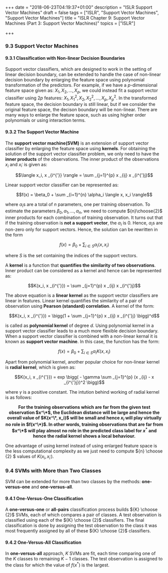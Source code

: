 +++
date = "2018-06-23T04:19:37+01:00"
description = "ISLR Support Vector Machines"
draft = false
tags = ["ISLR", "Support Vector Machines", "Support Vector Machines"]
title = "ISLR Chapter 9: Support Vector Machines (Part 3: Support Vector Machines)"
topics = ["ISLR"]

+++


### 9.3 Support Vector Machines

#### 9.3.1 Classification with Non-linear Decision Boundaries

Support vector classifiers, which are designed to work in the setting of linear decision boundary, can be extended to handle the case of non-linear decision boundary by enlarging the feature space using polynomial transformation of the predictors. For example, if we have a $p$-dimensional feature space given as: $X_1, X_2, ..., X_p$, we could instead fit a support vector classifier using $2p$ features: $X_1, X_1^2, X_2, X_2^2, ..., X_p, X_p^2$. In the transformed feature space, the decision boundary is still linear, but if we consider the original feature space, the decison boundary will be non-linear. There are many ways to enlarge the feature space, such as using higher order polynomials or using interaction terms.

#### 9.3.2 The Support Vector Machine

The <b>support vector machine(SVM)</b> is an extension of support vector classifier by enlarging the feature space using <b>kernels</b>. For obtaining the solution of the support vector classifier problem, we only need to have the <b>inner products</b> of the observations. The inner product of the observations $x_i$ and $x _{i^{'}}$ is given as:

$$\langle x_i, x _{i^{'}} \rangle = \sum _{j=1}^{p} x _{ij} x _{i^{'}j}$$

Linear support vector classifier can be represented as:

$$f(x) = \beta_0 + \sum _{i=1}^{n} \alpha_i \langle x, x_i \rangle$$

where $\alpha_i$s are a total of $n$ parameters, one per training observation. To estimate the parameters $\beta_0, \alpha_1, ..., \alpha_n$, we need to compute ${n}\choose{2}$ inner products for each combination of training observation. It turns out that if the training observation is <b>not a support vector</b>, the $\alpha_i$ is 0. Hence, $\alpha_i$s are non-zero only for support vectors. Hence, the solution can be rewritten in the form

$$f(x) = \beta_0 + \sum _{i \in S} \alpha_i \langle x, x_i \rangle$$

where $S$ is the set containing the indices of the support vectors.

A <b>kernel</b> is a function that <b>quantifies the similarity of two observations</b>. Inner product can be considered as a kernel and hence can be represented as:

$$K(x_i, x _{i^{'}}) = \sum _{j=1}^{p} x _{ij} x _{i^{'}j}$$

The above equation is a <b>linear kernel</b> as the support vector classifiers are linear in features. Linear kernel quantifies the similarity of a pair of observation using <b>Pearson (standard) correlation</b>. A kernel of the form:

$$K(x_i, x _{i^{'}}) = \bigg(1 + \sum _{j=1}^{p} x _{ij} x _{i^{'}j} \bigg)^d$$

is called as <b>polynomial kernel</b> of degree $d$. Using polynomial kernel in a support vector classifier leads to a much more flexible decision boundary. When a support vector classifier is combined with a non-linear kernal it is known as <b>support vector machine</b>. In this case, the function has the form:

$$f(x) = \beta_0 + \sum _{i \in S} \alpha_i K(x, x _{i})$$

Apart from polynomial kernel, another popular choice for non-linear kernel is <b>radial kernel</b>, which is given as:

$$K(x_i, x _{i^{'}}) = exp \bigg( - \gamma \sum _{j=1}^{p} (x _{ij} - x _{i^{'}j})^2 \bigg)$$

where $\gamma$ is a positive constant. The intution behind working of radial kernel is as follows:

<b><center>For the training observations which are far from the given test observation $x^\*$, the Euclidean distance will be large and hence the overall value of $K(x^\*, x_i)$ will be small and hence $x_i$ will play virtually no role in $f(x^\*)$. In other words, training observations that are far from $x^\*$ will play almost no role in the predicted class label for $x^*$ and hence the radial kernel shows a local behaviour.</center></b>

One advantage of using kernel instead of using enlarged feature space is the less computational complexity as we just need to compute ${n} \choose {2} $ values of $K(x_i, x _{i^{'}})$.

### 9.4 SVMs with More than Two Classes

SVM can be extended for more than two classes by the methods: <b>one-versus-one</b> and <b>one-versus-all</b>.

#### 9.4.1 One-Versus-One Classification

A <b>one-versus-one</b> or <b>all-pairs</b> classification process builds ${K} \choose {2}$ SVMs, each of which compares a pair of classes. A test observation is classified using each of the ${K} \choose {2}$ classifiers. The final classification is done by assigning the test observation to the class it was most frequently assigned by all of these ${K} \choose {2}$ classifiers.

#### 9.4.2 One-Versus-All Classification

In <b>one-versus-all</b> approach, $K$ SVMs are fit, each time comparing one of the $K$ classes to remaining $K-1$ classes. The test observation is assigned to the class for which the value of $f(x^*)$ is the largest.
